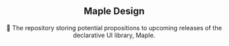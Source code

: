 <h2 align="center">
  Maple Design
</h2>

<p align="center">
  🍁 The repository storing potential propositions to upcoming releases of the declarative UI library, Maple.
</p>
